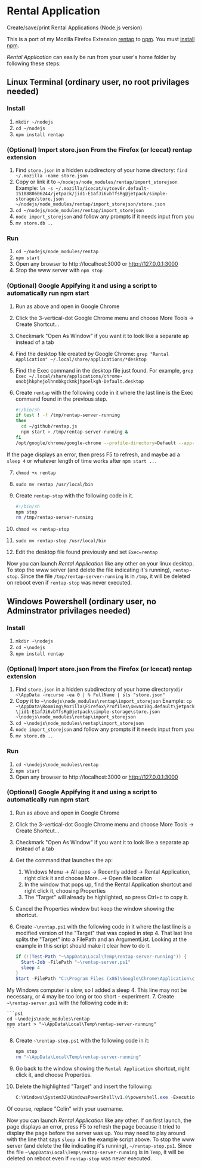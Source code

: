 # Rental Application
Create/save/print Rental Applications (Node.js version)

This is a port of my Mozilla Firefox Extension [rentap](https://github.com/colinkeenan/rentap) to [npm](https://www.npmjs.com/). You must [install npm](https://docs.npmjs.com/getting-started/installing-node#1-install-nodejs--npm). 

*Rental Application* can easily be run from your user's home folder by following these steps:

## Linux Terminal (ordinary user, no root privilages needed)
### Install
1. `mkdir ~/nodejs`
2. `cd ~/nodejs`
3. `npm install rentap`

### (Optional) Import store.json From the Firefox (or Icecat) rentap extension
1. Find `store.json` in a hidden subdirectory of your home directory: `find ~/.mozilla -name store.json`
2. Copy or link it to `~/nodejs/node_modules/rentap/import_storejson` Example: `ln -s ~/.mozilla/icecat/vytcev6r.default-1510880606244/jetpack/jid1-E1afJi6vbTfsRg@jetpack/simple-storage/store.json ~/nodejs/node_modules/rentap/import_storejson/store.json`
3. `cd ~/nodejs/node_modules/rentap/import_storejson`
4. `node import_storejson` and follow any prompts if it needs input from you
5. `mv store.db ..`

### Run
1. `cd ~/nodejs/node_modules/rentap`
2. `npm start`
3. Open any browser to http://localhost:3000 or http://127.0.0.1:3000
4. Stop the www server with `npm stop`

### (Optional) Google Appifying it and using a script to automatically run npm start
1. Run as above and open in Google Chrome
2. Click the 3-vertical-dot Google Chrome menu and choose More Tools -> Create Shortcut...
3. Checkmark "Open As Window" if you want it to look like a separate ap instead of a tab
4. Find the desktop file created by Google Chrome: `grep "Rental Application" ~/.local/share/applications/*desktop`
5. Find the Exec command in the desktop file just found. For example, `grep Exec ~/.local/share/applications/chrome-onobjhkphejolhnnbkgckmkjhpoelkgh-Default.desktop`
6. Create `rentap` with the following code in it where the last line is the Exec command found in the previous step.

    ```bash
    #!/bin/sh
    if test ! -f /tmp/rentap-server-running
    then
      cd ~/github/rentap.js
      npm start > /tmp/rentap-server-running &
    fi
    /opt/google/chrome/google-chrome --profile-directory=Default --app-id=onobjhkphejolhnnbkgckmkjhpoelkgh
    ```
  If the page displays an error, then press F5 to refresh, and maybe ad a `sleep 4` or whatever length of time works after `npm start ...`

7. `chmod +x rentap`
8. `sudo mv rentap /usr/local/bin`
9. Create `rentap-stop` with the following code in it.

    ```bash
    #!/bin/sh
    npm stop
    rm /tmp/rentap-server-running
    ```

10. `chmod +x rentap-stop`
11. `sudo mv rentap-stop /usr/local/bin`
12. Edit the desktop file found previously and set `Exec=rentap`

Now you can launch *Rental Application* like any other on your linux desktop. 
To stop the www server (and delete the file indicating it's running), `rentap-stop`.
Since the file `/tmp/rentap-server-running` is in `/tmp`, it will be deleted on reboot even if `rentap-stop` was never executed.

## Windows Powershell (ordinary user, no Adminstrator privilages needed)
### Install
1. `mkdir ~\nodejs`
2. `cd ~\nodejs`
3. `npm install rentap`

### (Optional) Import store.json From the Firefox (or Icecat) rentap extension
1. Find `store.json` in a hidden subdirectory of your home directory:`dir ~\AppData -recurse -ea 0 | % FullName | sls "store.json"`
2. Copy it to `~\nodejs\node_modules\rentap\import_storejson` Example: `cp ~\AppData\Roaming\Mozilla\Firefox\Profiles\4wvnz10q.default\jetpack\jid1-E1afJi6vbTfsRg@jetpack\simple-storage\store.json ~\nodejs\node_modules\rentap\import_storejson`
3. `cd ~\nodejs\node_modules\rentap\import_storejson`
4. `node import_storejson` and follow any prompts if it needs input from you
5. `mv store.db ..`

### Run
1. `cd ~\nodejs\node_modules\rentap`
2. `npm start`
3. Open any browser to http://localhost:3000 or http://127.0.0.1:3000

### (Optional) Google Appifying it and using a script to automatically run npm start
1. Run as above and open in Google Chrome
2. Click the 3-vertical-dot Google Chrome menu and choose More Tools -> Create Shortcut...
3. Checkmark "Open As Window" if you want it to look like a separate ap instead of a tab
4. Get the command that launches the ap:
    1. Windows Menu -> All apps -> Recently added -> Rental Application, right click it and choose More...-> Open file location
    2. In the window that pops up, find the Rental Application shortcut and right click it, choosing Properties
    3. The "Target" will already be highlighted, so press Ctrl+c to copy it.
5. Cancel the Properties window but keep the window showing the shortcut.
6. Create `~\rentap.ps1` with the following code in it where the last line is a modified version of the "Target" that was copied in step 4. That last line splits the "Target" into a FilePath and an ArgumentList. Looking at the example in this script should make it clear how to do it.

    ```ps1
    if (!(Test-Path "~\AppData\Local\Temp\rentap-server-running")) {
      Start-Job -FilePath "~\rentap-server.ps1"
      sleep 4
    }
    Start -FilePath "C:\Program Files (x86)\Google\Chrome\Application\chrome.exe" -ArgumentList "--profile-directory=Default --app-id=onobjhkphejolhnnbkgckmkjhpoelkgh"
    ```
  My Windows computer is slow, so I added a sleep 4. This line may not be necessary, or 4 may be too long or too short - experiment.
7. Create `~\rentap-server.ps1` with the following code in it:

    ```ps1
    cd ~\nodejs\node_modules\rentap
    npm start > "~\AppData\Local\Temp\rentap-server-running"
    ```

8. Create `~\rentap-stop.ps1` with the following code in it:

    ```ps1
    npm stop
    rm "~\AppData\Local\Temp\rentap-server-running"
    ```
9. Go back to the window showing the `Rental Application` shortcut, right click it, and choose Properties.
10. Delete the highlighted "Target" and insert the following:

    ```ps1
    C:\Windows\System32\WindowsPowerShell\v1.0\powershell.exe -ExecutionPolicy Bypass -File C:\Users\Colin\rentap.ps1
    ```
  Of course, replace "Colin" with your username.

Now you can launch *Rental Application* like any other. If on first launch, the page displays an error, press F5 to refresh the page because it tried to display the page before the server was up. You may need to play around with the line that says `sleep 4` in the example script above.
To stop the www server (and delete the file indicating it's running), `~/rentap-stop.ps1`.
Since the file `~\AppData\Local\Temp\rentap-server-running` is in `Temp`, it will be deleted on reboot even if `rentap-stop` was never executed.

